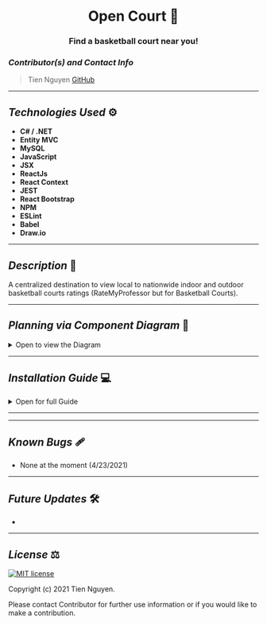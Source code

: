 # <div align="center"> **Open Court** 🍺  </div>
### <div align="center"> Find a basketball court near you! </div>


### _Contributor(s) and Contact Info_ 
> Tien Nguyen [GitHub](https://github.com/Tien96ng)

---

## _Technologies Used_ ⚙

* **C# / .NET**
* **Entity MVC**
* **MySQL**
* **JavaScript**
* **JSX**
* **ReactJs**
* **React Context**
* **JEST**
* **React Bootstrap**
* **NPM**
* **ESLint**
* **Babel**
* **Draw.io**

---

## _Description_ 📃
A centralized destination to view local to nationwide indoor and outdoor basketball courts ratings (RateMyProfessor but for Basketball Courts).


---

## _Planning via Component Diagram_ 💭

<details>
<summary>Open to view the Diagram</summary>

### **Mock Landing Page Design via [Draw.io](https://app.diagrams.net/)**
![](Design/Open-Court.svg)

</details>


---

## _Installation Guide_ 💻 

<details>
<summary>Open for full Guide</summary>

### _Cloning and Initial Setup_

> Repository: https://github.com/Tien96ng/open-court

### _Client Side Setup_

### _Server Side Setup_

</details>

---


---

## _Known Bugs_ 🩹
* None at the moment (4/23/2021)

---

## _Future Updates_ 🛠
* 


---

## _License_ ⚖️

[![MIT license](https://img.shields.io/badge/License-MIT-blue.svg)](https://opensource.org/licenses/MIT)

Copyright (c) 2021 Tien Nguyen.

Please contact Contributor for further use information or if you would like to make a contribution.
